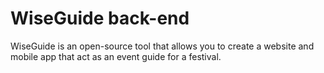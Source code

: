 # WiseGuide back-end

WiseGuide is an open-source tool that allows you to create a website and mobile app
that act as an event guide for a festival.